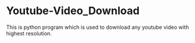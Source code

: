 # Youtube-Video_Download
This is python program which is used to download any youtube video with highest resolution.
